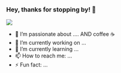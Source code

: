### Hey, thanks for stopping by! 👋

![](https://komarev.com/ghpvc/?username=yXuTiany1&style=flat-square)

- 🔭 I’m passionate about .... AND coffee ☕️
- 🚀 I’m currently working on ...
- 🌱 I’m currently learning ...
- 📫 How to reach me: ...
- ⚡ Fun fact: ...











<!--
**XuTiany1/XuTiany1** is a ✨ _special_ ✨ repository because its `README.md` (this file) appears on your GitHub profile.

Here are some ideas to get you started:

- 🔭 I’m currently working on ...
- 🌱 I’m currently learning ...
- 👯 I’m looking to collaborate on ...
- 🤔 I’m looking for help with ...
- 💬 Ask me about ...
- 📫 How to reach me: ...
- 😄 Pronouns: ...
- ⚡ Fun fact: ...
-->
